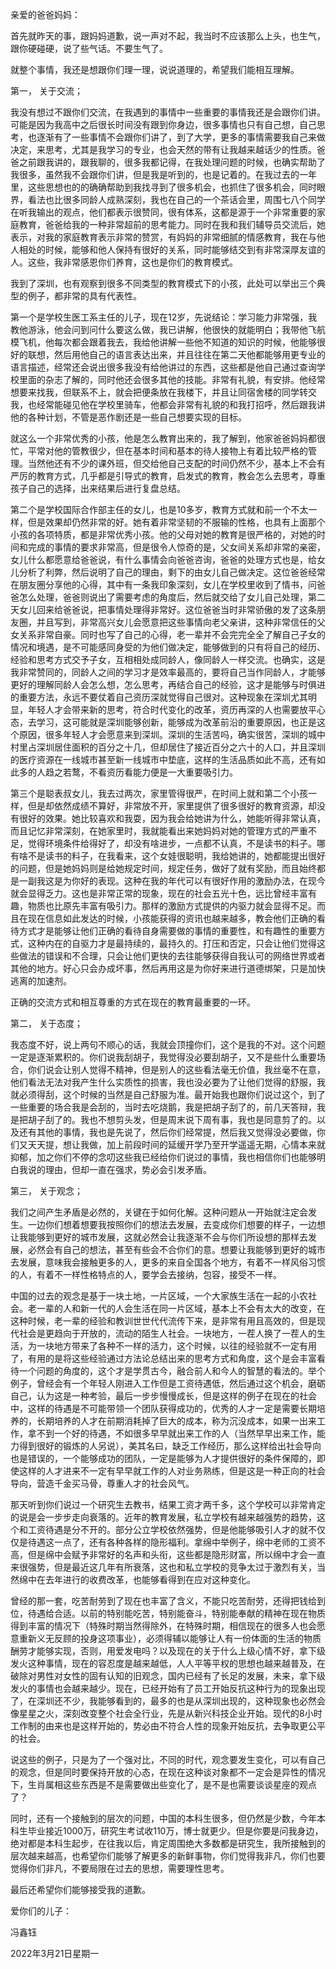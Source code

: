 亲爱的爸爸妈妈：

首先就昨天的事，跟妈妈道歉，说一声对不起，我当时不应该那么上头，也生气，跟你硬碰硬，说了些气话。不要生气了。

就整个事情，我还是想跟你们理一理，说说道理的，希望我们能相互理解。

第一，	关于交流；

我没有想过不跟你们交流，在我遇到的事情中一些重要的事情我还是会跟你们讲。可能是因为我高中之后很长时间没有跟到你身边，很多事情也只有自己想，自己思考，也逐渐有了一些事情不会跟你们讲了，到了大学，更多的事情需要我自己来做决定，来思考，尤其是我学习的专业，也会天然的带有让我越来越话少的性质。爸爸之前跟我讲的，跟我聊的，很多我都记得，在我处理问题的时候，也确实帮助了我很多，虽然我不会跟你们讲，但是我是听到的，也是记着的。在我过去的一年里，这些思想也的的确确帮助到我找寻到了很多机会，也抓住了很多机会，同时眼界，看法也比很多同龄人成熟深刻，我也在自己的一个茶话会里，周围七八个同学在听我输出的观点，他们都表示很赞同，很有体系，这都是源于一个非常重要的家庭教育，爸爸给我的一种非常超前的思考能力。同时在我和我们辅导员交流后，她表示，对我的家庭教育表示非常的赞赏，有妈妈的非常细腻的情感教育，我在与他人相处的时候，能够和他人保持有很好的关系，同时能够结交到有非常深厚友谊的人。这些，我非常感恩你们养育，这也是你们的教育模式。

我到了深圳，也有观察到很多不同类型的教育模式下的小孩，此处可以举出三个典型的例子，都非常的具有代表性。

第一个是学校生医工系主任的儿子，现在12岁，先说结论：学习能力非常强，我教他游泳，他会问到问什么要这么做，我已讲解，他很快的就能明白；我带他飞航模飞机，他每次都会跟着我去，我给他讲解一些他不知道的知识的时候，他能够很好的联想，然后用他自己的语言表达出来，并且往往在第二天他都能够用更专业的语言描述，经常还会说出很多我没有给他讲过的东西，这些都是他自己通过查询学校里面的杂志了解的，同时他还会很多其他的技能。非常有礼貌，有安排。他经常想要来找我，但联系不上，就会把便条放在我楼下，并且让同宿舍楼的同学转交我，也经常能碰见他在学校里骑车，他都会非常有礼貌的和我打招呼，然后跟我讲他的各种计划，不管是恶作剧还是一些自己想要实现的目标。

就这么一个非常优秀的小孩，他是怎么教育出来的，我了解到，他家爸爸妈妈都很忙，平常对他的管教很少，但在基本时间和基本的待人接物上有着比较严格的管理。当然他还有不少的课外班，但交给他自己支配的时间仍然不少，基本上不会有严厉的教育方式，几乎都是引导式的教育，启发式的教育，教会怎么去思考，尊重孩子自己的选择，出来结果后进行复盘总结。

第二个是学校国际合作部主任的女儿，也是10多岁，教育方式就和前一个不太一样，但是效果却仍然非常的好。她有着非常坚韧的不服输的性格，也具有上面那个小孩的各项特质，都是非常优秀小孩。他的父母对她的教育是很严格的，对她的时间和完成的事情的要求非常高，但是很令人惊奇的是，父女间关系却非常的亲密，女儿什么都愿意给爸爸说，有什么事情会向爸爸咨询，爸爸的处理方式也是，给女儿分析了利弊，然后说明了自己的理由，剩下的由女儿自己做决定。这位爸爸经常在朋友圈分享他的心得，其中有一条我印象深刻，女儿在学校里收到了情书，问爸爸怎么处理，爸爸则说出了需要考虑的角度后，然后就交给了女儿自己处理，第二天女儿回来给爸爸说，把事情处理得非常好。这位爸爸当时非常骄傲的发了这条朋友圈，并且写到，非常高兴女儿会愿意把这些事情向老父亲讲，这种非常信任的父女关系非常自豪。同时也写了自己的心得，老一辈并不会完完全全了解自己子女的情况和境遇，是不可能感同身受的为他们做决定，能够做到的只有将自己的经历、经验和思考方式交予子女，互相相处成同龄人，像同龄人一样交流。也确实，这是我非常赞同的，同龄人之间的学习才是效率最高的，要将自己当作同龄人，才能够更好的理解同龄人会怎么想，怎么思考，再结合自己的经验，这才是能够与时俱进的重要方法，永远不要仗着自己资历深就觉得自己很对。这种现象在深圳尤其明显，年轻人才会带来新的思考，符合时代变化的改革，资历再深的人也需要放平心态，去学习，这可能就是深圳能够创新，能够成为改革前沿的重要原因，也正是这个原因，很多年轻人才会愿意来到深圳。深圳的生活苦吗，确实很苦，深圳的城中村里占深圳居住面积的百分之十几，但却居住了接近百分之六十的人口，并且深圳的医疗资源在一线城市甚至新一线城市中垫底，这样的生活品质如此不高，还有如此多的人趋之若鹜，不看资历看能力便是一大重要吸引力。

第三个是聪表叔女儿，我去过两次，家里管得很严，在时间上就和第二个小孩一样，但是却依然成绩不算好，非常放不开，家里提供了很多很好的教育资源，却没有很好的效果。她比较喜欢和我耍，因为我会给她讲为什么，她能听得非常认真，而且记忆非常深刻，在她家里时，我就能看出来她妈妈对她的管理方式的严重不足，觉得环境条件给得好了，却没有啥进步，一点都不认真，不是读书的料子。哪有啥不是读书的料子，在我看来，这个女娃很聪明，我给她讲的，她都能提出很好的问题，但是她妈妈则是给她规定时间，规定任务，做好了就有奖励，而且始终都是一副我这是为你好的表现。这种在我的年代可以有很好作用的激励办法，在现今就会显得乏力。这也是非常正常的现象，现在的社会五光十色，远比曾经丰富有趣，物质也比原先丰富有吸引力。那样的激励方式提供的内驱力就会显得不足。而且在现在信息如此发达的时候，小孩能获得的资讯也越来越多，教会他们正确的看待方式才是能够让他们正确的看待自身需要做的事情的重要性，和有趣性的重要方式，这种内在的自驱力才是最持续的，最持久的。打压和否定，只会让他们觉得这些做法的错误和不合理，只会让他们更快的去往能够获得自我认可的网络世界或者其他的地方。好心只会办成坏事，然后再用这是为你好来进行道德绑架，只是加快逃离的加速剂。

正确的交流方式和相互尊重的方式在现在的教育最重要的一环。

第二，	关于态度；

我态度不好，说上两句不顺心的话，我就会顶撞你们，这个是我的不对。这个问题一定是逐渐累积的。你们说我刮胡子，我觉得没必要刮胡子，又不是些什么重要场合，你们说会让别人觉得不精神，但是别人的这些看法毫无价值，我丝毫不在意，他们看法无法对我产生什么实质性的损害，我也没必要为了让他们觉得的舒服，我就必须得刮，这个时候的当然是自己舒服为准。最开始我也跟你们说过这个，到了一些重要的场合我是会刮的，当时去吃烧鹅，我是把胡子刮了的，前几天答辩，我是把胡子刮了的。我也不想剪头发，但是周末说下周有事，我也是同意剪了的。以及还有其他的事情，我也是先说了，然后你们经常提，然后我又觉得没必要做，你们又天天提，想让我做，加上前段时间的延缓开学乃至开学遥遥无期，心情本来就抑郁，加之你们不停的念叨这些我已经给你们说过的事情，我也相信你们也能够明白我说的理由，但却一直在强求，势必会引发矛盾。

第三，	关于观念；

我们之间产生矛盾是必然的，关键在于如何化解。这种问题从一开始就注定会发生。一边你们想着想要我按照你们的想法去发展，去变成你们想要的样子，一边想让我能够到更好的城市发展，这就必然会让我逐渐不会与你们所设想的那样去发展，必然会有自己的想法，甚至有些会不合你们的意。想要让我能够到更好的城市去发展，意味我会接触更多的人，更多的来自全国各个地方，有着不一样风俗习惯的人，有着不一样性格特点的人，要学会去接纳，包容，接受不一样。

中国的过去的观念是基于一块土地，一片区域，一个大家族生活在一起的小农社会。老一辈的人和新一代的人会生活在同一片区域，基本上不会有太大的改变，在这种时候，老一辈的经验和教训世世代代流传下来，是非常有用且高效的，但是现代社会是更趋向于开放的，流动的陌生人社会。一块地方，一茬人换了一茬人的生活，为一块地方带来了各种不一样的活力，这个时候，以往的经验就不一定有用了，有用的是将这些经验通过方法论总结出来的思考方式和角度，这个是会丰富看待一个问题的角度的，这个才是学贯古今，融合前人和今人的智慧的看法的。举个例子，曾经会有一个年轻人刚进入工作但是工资待遇低，然后通过这个机会，磨砺自己，认为这是一种考验，最后一步步慢慢成长，但是这样的例子在现在的社会中，这样的待遇是不可能带领一个团队获得成功的，优秀的人才一定是需要长期培养的，长期培养的人才在前期消耗掉了巨大的成本，称为沉没成本，如果一出来工作，拿不到一个好的待遇，不如很多早早就出来工作的人（当然早早出来工作，能力得到很好的锻炼的人另说），美其名曰，缺乏工作经历，那么这样给出社会导向也是错误的，一个能够成功的团队，一定是能够为人才提供很好的条件保障的，即使这样的人才进来不一定有早早就工作的人对业务熟练，但是这是一种正向的社会导向，营造千金买马骨，尊重人才的社会风气。

那天听到你们说过一个研究生去教书，结果工资才两千多，这个学校可以非常肯定的说是会一步步走向衰落的。近年的教育发展，私立学校有越来越强势的趋势，这个和工资待遇是分不开的。部分公立学校依然强势，但是他能够吸引人才的就不仅仅是待遇这一点了，还有各种各样的隐形福利。拿绵中举例子，绵中老师的工资不高，但是绵中会赋予非常好的名声和头衔，这些都是隐形财富，所以绵中才会一直来很强势，但是最近这几年有所衰落，这也和私立学校的竞争太过于激烈有关，当然绵中在去年进行的收费改革，也能够看得到在应对这种变化。

曾经的那一套，吃苦耐劳到了现在也丰富了含义，不能只吃苦耐劳，还得把钱给到位，待遇给合适。以前的特别能吃苦，特别能奋斗，特别能奉献的精神在现在物质得到丰富的情况下（特殊时期当然得除外，在特殊时期，相信现在的很多人也会愿意重新义无反顾的投身这项事业），必须得辅以能够让人有一份体面的生活的物质酬劳才能够实现，否则，用爱发电吗？以及现在的关于什么上级心情不好，拿下级发火这种事情，现在的容忍度是越来越低，人人平等平权的思想也越来越普及，在破除对男性对女性的固有认知的旧观念，国内已经有了长足的发展，未来，拿下级发火的事情也会越来越少。现在，已经开始有了员工开始反抗这种行为的现象出现了，在深圳还不少，我能够看到的，最多的也是从深圳出现的，这种现象也必然会像星星之火，深刻改变整个社会全行业，先是从新兴科技企业开始。现代的8小时工作制的由来也是这样开始的，势必由不符合人性的现象开始反抗，去争取更公平的社会。

说这些的例子，只是为了一个强对比，不同的时代，观念要发生变化，可以有自己的观念，但是同时要保持开放的心态，在现在这种谈对象都不一定会是异性的情况下，生肖属相这些东西是不是需要做出些变化了，是不是也需要谈谈星座的观点了？

同时，还有一个接触到的层次的问题，中国的本科生很多，但仍然是少数，今年本科生毕业接近1000万，研究生考试收110万，博士就更少。但是你要是问我身边，绝对都是本科生起步，在往我以后，肯定周围绝大多数都是研究生，我所接触到的层次越来越高，也希望你们能够了解更多的新鲜事物，你们觉得我非凡，你们也要觉得你们非凡，不要局限在过去的思想，需要理性思考。

最后还希望你们能够接受我的道歉。

爱你们的儿子：

冯鑫钰

2022年3月21日星期一
